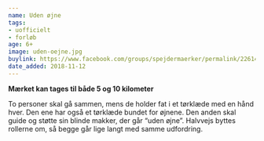 ```yaml
---
name: Uden øjne
tags:
- uofficielt
- forløb
age: 6+
image: uden-oejne.jpg
buylink: https://www.facebook.com/groups/spejdermaerker/permalink/2261430557422314/
date_added: 2018-11-12
---
```

**Mærket kan tages til både 5 og 10 kilometer**

To personer skal gå sammen, mens de holder fat i et tørklæde med en hånd hver.
Den ene har også et tørklæde bundet for øjnene.
Den anden skal guide og støtte sin blinde makker, der går “uden øjne”.
Halvvejs byttes rollerne om, så begge går lige langt med samme udfordring.
